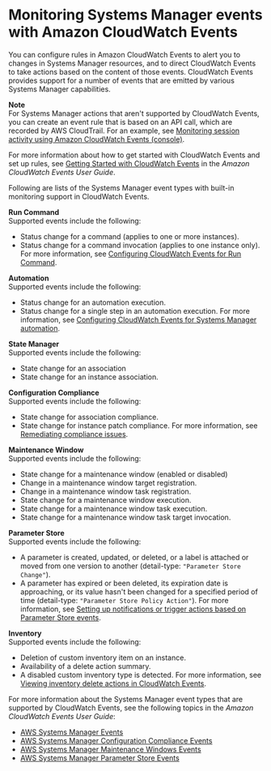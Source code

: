 # Monitoring Systems Manager events with Amazon CloudWatch Events<a name="monitoring-cloudwatch-events"></a>

You can configure rules in Amazon CloudWatch Events to alert you to changes in Systems Manager resources, and to direct CloudWatch Events to take actions based on the content of those events\. CloudWatch Events provides support for a number of events that are emitted by various Systems Manager capabilities\.

**Note**  
For Systems Manager actions that aren't supported by CloudWatch Events, you can create an event rule that is based on an API call, which are recorded by AWS CloudTrail\. For an example, see [Monitoring session activity using Amazon CloudWatch Events \(console\)](session-manager-logging-auditing.md#session-manager-logging-auditing-cloudwatch-events)\. 

For more information about how to get started with CloudWatch Events and set up rules, see [Getting Started with CloudWatch Events](https://docs.aws.amazon.com/AmazonCloudWatch/latest/events/CWE_GettingStarted.html) in the *Amazon CloudWatch Events User Guide*\.

Following are lists of the Systems Manager event types with built\-in monitoring support in CloudWatch Events\.

**Run Command**  
Supported events include the following:  
+ Status change for a command \(applies to one or more instances\)\.
+ Status change for a command invocation \(applies to one instance only\)\. 
For more information, see [Configuring CloudWatch Events for Run Command](rc-cwe.md)\.

**Automation**  
Supported events include the following:  
+ Status change for an automation execution\.
+ Status change for a single step in an automation execution\.
For more information, see [Configuring CloudWatch Events for Systems Manager automation](automation-cwe.md)\.

**State Manager**  
Supported events include the following:  
+ State change for an association
+ State change for an instance association\.

**Configuration Compliance**  
Supported events include the following:  
+ State change for association compliance\.
+ State change for instance patch compliance\.
For more information, see [Remediating compliance issues](sysman-compliance-fixing.md)\.

**Maintenance Window**  
Supported events include the following:  
+ State change for a maintenance window \(enabled or disabled\)
+ Change in a maintenance window target registration\.
+ Change in a maintenance window task registration\.
+ State change for a maintenance window execution\.
+ State change for a maintenance window task execution\.
+ State change for a maintenance window task target invocation\.

**Parameter Store**  
Supported events include the following:  
+ A parameter is created, updated, or deleted, or a label is attached or moved from one version to another \(detail\-type: `"Parameter Store Change"`\)\.
+ A parameter has expired or been deleted, its expiration date is approaching, or its value hasn't been changed for a specified period of time \(detail\-type: `"Parameter Store Policy Action"`\)\.
For more information, see [Setting up notifications or trigger actions based on Parameter Store events](sysman-paramstore-cwe.md)\.

**Inventory**  
Supported events include the following:  
+ Deletion of custom inventory item on an instance\. 
+ Availability of a delete action summary\.
+ A disabled custom inventory type is detected\.
For more information, see [Viewing inventory delete actions in CloudWatch Events](sysman-inventory-custom.md#sysman-inventory-delete-cwe)\.

For more information about the Systems Manager event types that are supported by CloudWatch Events, see the following topics in the *Amazon CloudWatch Events User Guide*:
+ [AWS Systems Manager Events](https://docs.aws.amazon.com/AmazonCloudWatch/latest/events/EventTypes.html#ssm_event_types)
+ [AWS Systems Manager Configuration Compliance Events](https://docs.aws.amazon.com/AmazonCloudWatch/latest/events/EventTypes.html#SSM-Configuration-Compliance-event-types)
+ [AWS Systems Manager Maintenance Windows Events](https://docs.aws.amazon.com/AmazonCloudWatch/latest/events/EventTypes.html#EC2_maintenance_windows_event_types)
+ [AWS Systems Manager Parameter Store Events](https://docs.aws.amazon.com/AmazonCloudWatch/latest/events/EventTypes.html#SSM-Parameter-Store-event-types)